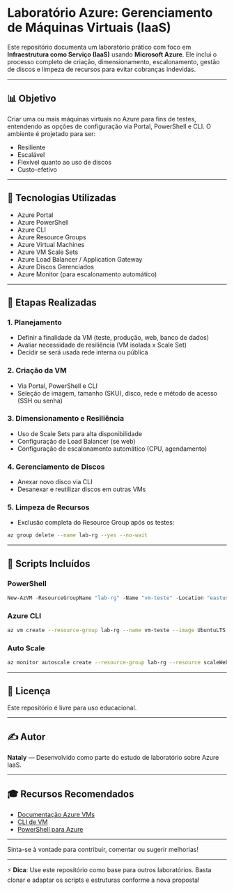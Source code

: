 # Laboratório Azure: Gerenciamento de Máquinas Virtuais (IaaS)

Este repositório documenta um laboratório prático com foco em **Infraestrutura como Serviço (IaaS)** usando **Microsoft Azure**. Ele inclui o processo completo de criação, dimensionamento, escalonamento, gestão de discos e limpeza de recursos para evitar cobranças indevidas.

---

## 📊 Objetivo

Criar uma ou mais máquinas virtuais no Azure para fins de testes, entendendo as opções de configuração via Portal, PowerShell e CLI. O ambiente é projetado para ser:

* Resiliente
* Escalável
* Flexível quanto ao uso de discos
* Custo-efetivo

---

## 🚀 Tecnologias Utilizadas

* Azure Portal
* Azure PowerShell
* Azure CLI
* Azure Resource Groups
* Azure Virtual Machines
* Azure VM Scale Sets
* Azure Load Balancer / Application Gateway
* Azure Discos Gerenciados
* Azure Monitor (para escalonamento automático)

---

## 📓 Etapas Realizadas

### 1. Planejamento

* Definir a finalidade da VM (teste, produção, web, banco de dados)
* Avaliar necessidade de resiliência (VM isolada x Scale Set)
* Decidir se será usada rede interna ou pública

### 2. Criação da VM

* Via Portal, PowerShell e CLI
* Seleção de imagem, tamanho (SKU), disco, rede e método de acesso (SSH ou senha)

### 3. Dimensionamento e Resiliência

* Uso de Scale Sets para alta disponibilidade
* Configuração de Load Balancer (se web)
* Configuração de escalonamento automático (CPU, agendamento)

### 4. Gerenciamento de Discos

* Anexar novo disco via CLI
* Desanexar e reutilizar discos em outras VMs

### 5. Limpeza de Recursos

* Exclusão completa do Resource Group após os testes:

```bash
az group delete --name lab-rg --yes --no-wait
```

---

## 🔧 Scripts Incluídos

### PowerShell

```powershell
New-AzVM -ResourceGroupName "lab-rg" -Name "vm-teste" -Location "eastus" -OpenPorts 80,3389
```

### Azure CLI

```bash
az vm create --resource-group lab-rg --name vm-teste --image UbuntuLTS --generate-ssh-keys --size Standard_B1s
```

### Auto Scale

```bash
az monitor autoscale create --resource-group lab-rg --resource scaleWebApp --resource-type Microsoft.Compute/virtualMachineScaleSets --name autoscaleRules --min-count 1 --max-count 5 --count 2
```

---

## 📄 Licença

Este repositório é livre para uso educacional.

---

## ✍️ Autor

**Nataly** — Desenvolvido como parte do estudo de laboratório sobre Azure IaaS.

---

## 🎓 Recursos Recomendados

* [Documentação Azure VMs](https://learn.microsoft.com/pt-br/azure/virtual-machines/)
* [CLI de VM](https://learn.microsoft.com/pt-br/cli/azure/vm)
* [PowerShell para Azure](https://learn.microsoft.com/pt-br/powershell/azure/)

---

Sinta-se à vontade para contribuir, comentar ou sugerir melhorias!

---

⚡ **Dica**: Use este repositório como base para outros laboratórios. Basta clonar e adaptar os scripts e estruturas conforme a nova proposta!
